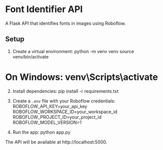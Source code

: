 # Font Identifier API

A Flask API that identifies fonts in images using Roboflow.

## Setup

1. Create a virtual environment: 
python -m venv venv
source venv/bin/activate  
# On Windows: venv\Scripts\activate

2. Install dependencies:
pip install -r requirements.txt

3. Create a `.env` file with your Roboflow credentials:
ROBOFLOW_API_KEY=your_api_key
ROBOFLOW_WORKSPACE_ID=your_workspace_id
ROBOFLOW_PROJECT_ID=your_project_id
ROBOFLOW_MODEL_VERSION=1

4. Run the app:
python app.py

The API will be available at http://localhost:5000.